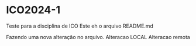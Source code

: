 # ICO2024-1
Teste para a disciplina de ICO
Este eh o arquivo README.md

Fazendo uma nova alteração no arquivo.
Alteracao LOCAL
Alteracao remota
